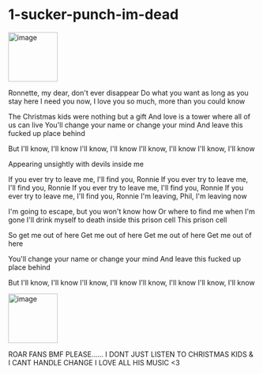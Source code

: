 # 1-sucker-punch-im-dead

<img width="100" height="100" alt="image" src="https://github.com/user-attachments/assets/b32c9f72-585d-4097-8781-b75a86efb352" />


Ronnette, my dear, don't ever disappear
Do what you want as long as you stay here
I need you now, I love you so much, more than you could know

The Christmas kids were nothing but a gift
And love is a tower where all of us can live
You'll change your name or change your mind
And leave this fucked up place behind

But I'll know, I'll know
I'll know, I'll know
I'll know, I'll know
I'll know, I'll know

Appearing unsightly with devils inside me

If you ever try to leave me, I'll find you, Ronnie
If you ever try to leave me, I'll find you, Ronnie
If you ever try to leave me, I'll find you, Ronnie
If you ever try to leave me, I'll find you, Ronnie
I'm leaving, Phil, I'm leaving now

I'm going to escape, but you won't know how
Or where to find me when I'm gone
I'll drink myself to death inside this prison cell
This prison cell

So get me out of here
Get me out of here
Get me out of here
Get me out of here

You'll change your name or change your mind
And leave this fucked up place behind

But I'll know, I'll know
I'll know, I'll know
I'll know, I'll know
I'll know, I'll know

<img width="100" height="100" alt="image" src="https://github.com/user-attachments/assets/9eb3943a-3fb5-4009-872b-2ce32eb890cc" />

ROAR FANS BMF PLEASE...... I DONT JUST LISTEN TO CHRISTMAS KIDS & I CANT HANDLE CHANGE I LOVE ALL HIS MUSIC <3
